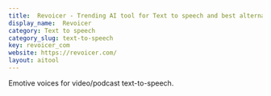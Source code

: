 ```yaml
---
title:  Revoicer - Trending AI tool for Text to speech and best alternatives
display_name:  Revoicer
category: Text to speech
category_slug: text-to-speech
key: revoicer_com
website: https://revoicer.com/
layout: aitool
---
```


Emotive voices for video/podcast text-to-speech.
